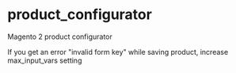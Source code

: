 # product_configurator
Magento 2 product configurator


If you get an error "invalid form key" while saving product, increase max_input_vars setting
